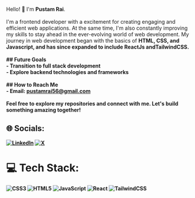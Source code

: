 
Hello! 👋 I'm <b>Pustam Rai</b>.<br><br>I'm a frontend developer with a excitement for creating engaging and efficient web applications. At the same time, I'm also constantly improving my skills to stay ahead in the ever-evolving world of web development. My journey in web development began with the basics of <b>HTML<b/>, <b>CSS<b/>, and <b>Javascript<b/>, and has since expanded to include <b>ReactJs<b/> and<b>TailwindCSS<b/>.<br><br> ## Future Goals <br>- Transition to full stack development <br>- Explore backend technologies and frameworks <br><br> ## How to Reach Me<br>- Email: pustamrai56@gmail.com<br><br> Feel free to explore my repositories and connect with me. Let's build something amazing together!


## 🌐 Socials:
[![LinkedIn](https://img.shields.io/badge/LinkedIn-%230077B5.svg?logo=linkedin&logoColor=white)](https://www.linkedin.com/in/pustamrai/) [![X](https://img.shields.io/badge/X-black.svg?logo=X&logoColor=white)](https://x.com/RaiPustam) 

# 💻 Tech Stack:
![CSS3](https://img.shields.io/badge/css3-%231572B6.svg?style=flat&logo=css3&logoColor=white) ![HTML5](https://img.shields.io/badge/html5-%23E34F26.svg?style=flat&logo=html5&logoColor=white) ![JavaScript](https://img.shields.io/badge/javascript-%23323330.svg?style=flat&logo=javascript&logoColor=%23F7DF1E) ![React](https://img.shields.io/badge/react-%2320232a.svg?style=flat&logo=react&logoColor=%2361DAFB) ![TailwindCSS](https://img.shields.io/badge/tailwindcss-%2338B2AC.svg?style=flat&logo=tailwind-css&logoColor=white)



<!-- Proudly created with GPRM ( https://gprm.itsvg.in ) -->
